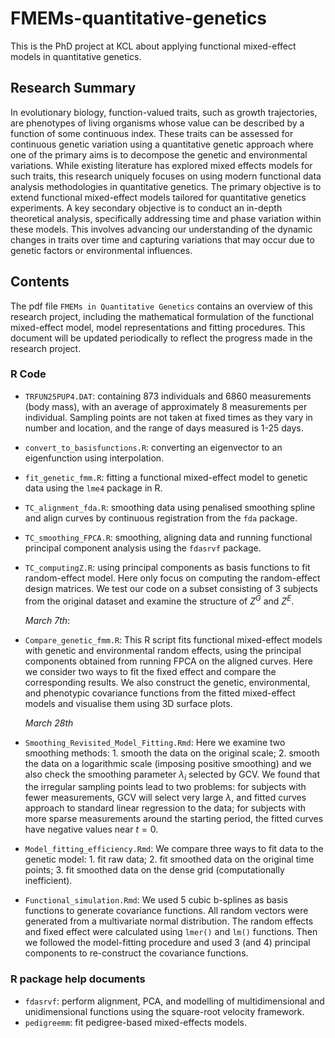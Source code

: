 # FMEMs-quantitative-genetics
This is the PhD project at KCL about applying functional mixed-effect models in quantitative genetics.
## Research Summary
In evolutionary biology, function-valued traits, such as growth trajectories, are phenotypes of living organisms whose value can be described by a function of some continuous index. These traits can be assessed for continuous genetic variation using a quantitative genetic approach where one of the primary aims is to decompose the genetic and environmental variations. While existing literature has explored mixed effects models for such traits, this research uniquely focuses on using modern functional data analysis methodologies in quantitative genetics. The primary objective is to extend functional mixed-effect models tailored for quantitative genetics experiments. A key secondary objective is to conduct an in-depth theoretical analysis, specifically addressing time and phase variation within these models. This involves advancing our understanding of the dynamic changes in traits over time and capturing variations that may occur due to genetic factors or environmental influences.
## Contents
The pdf file `FMEMs in Quantitative Genetics` contains an overview of this research project, including the mathematical formulation of the functional mixed-effect model,  model representations and fitting procedures. This document will be updated periodically to reflect the progress made in the research project.
### R Code
- `TRFUN25PUP4.DAT`: containing 873 individuals and 6860 measurements (body mass), with an average of approximately 8 measurements per individual. Sampling points are not taken at fixed times as they vary in number and location, and the range of days measured is 1-25 days.
- `convert_to_basisfunctions.R`: converting an eigenvector to an eigenfunction using interpolation.
- `fit_genetic_fmm.R`:  fitting a functional mixed-effect model to genetic data using the `lme4` package in R. 
- `TC_alignment_fda.R`: smoothing data using penalised smoothing spline and align curves by continuous registration from the `fda` package.
- `TC_smoothing_FPCA.R`: smoothing, aligning data and running functional principal component analysis using the `fdasrvf` package.
- `TC_computingZ.R`: using principal components as basis functions to fit random-effect model. Here only focus on computing the random-effect design matrices. We test our code on a subset consisting of 3 subjects from the original dataset and examine the structure of $Z^G$ and $Z^E$.

  *March 7th*:
- `Compare_genetic_fmm.R`: This R script fits functional mixed-effect models with genetic and environmental random effects, using the principal components obtained from running FPCA on the aligned curves. Here we consider two ways to fit the fixed effect and compare the corresponding results. We also construct the genetic, environmental, and phenotypic covariance functions from the fitted mixed-effect models and visualise them using 3D surface plots.

  *March 28th*
- `Smoothing_Revisited_Model_Fitting.Rmd`: Here we examine two smoothing methods: 1. smooth the data on the original scale; 2. smooth the data on a logarithmic scale (imposing positive smoothing) and we also check the smoothing parameter $\lambda_i$ selected by GCV. We found that the irregular sampling points lead to two problems: for subjects with fewer measurements, GCV will select very large $\lambda$, and fitted curves approach to standard linear regression to the data; for subjects with more sparse measurements around the starting period, the fitted curves have negative values near $t=0$.
- `Model_fitting_efficiency.Rmd`: We compare three ways to fit data to the genetic model: 1. fit raw data; 2. fit smoothed data on the original time points; 3. fit smoothed data on the dense grid (computationally inefficient).
- `Functional_simulation.Rmd`: We used 5 cubic b-splines as basis functions to generate covariance functions. All random vectors were generated from a multivariate normal distribution. The random effects and fixed effect were calculated using `lmer()` and `lm()` functions. Then we followed the model-fitting procedure and used 3 (and 4) principal components to re-construct the covariance functions. 
### R package help documents
- `fdasrvf`: perform alignment, PCA, and modelling of multidimensional and unidimensional functions using the square-root velocity framework.
- `pedigreemm`: fit pedigree-based mixed-effects models.
